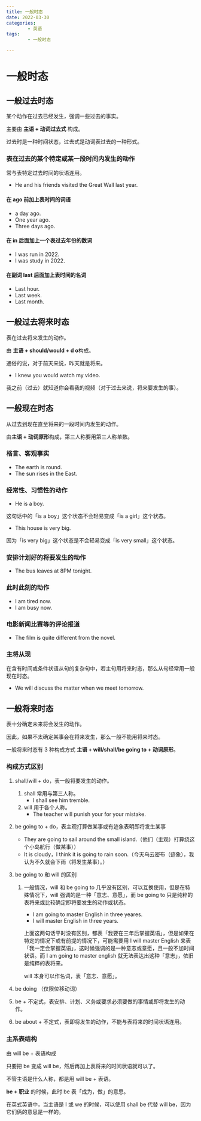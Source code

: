 ```yaml
---
title: 一般时态
date: 2022-03-30
categories:
        - 英语
tags:
        - 一般时态

---
```


# 一般时态

## 一般过去时态

某个动作在过去已经发生，强调一些过去的事实。

主要由 **主语 + 动词过去式** 构成。

过去时是一种时间状态，过去式是动词表过去的一种形式。

### 表在过去的某个特定或某一段时间内发生的动作

常与表特定过去时间的状语连用。

- He and his friends visited the Great Wall last year.

#### 在 ago 前加上表时间的词语

- a day ago.
- One year ago.
- Three days ago.

#### 在 in 后面加上一个表过去年份的数词

- I was run in 2022.
- I was study in 2022.

#### 在副词 last 后面加上表时间的名词

- Last hour.
- Last week.
- Last month.

## 一般过去将来时态

表在过去将来发生的动作。

由 **主语 + should/would + d o**构成。

通俗的说，对于前天来说，昨天就是将来。

- I knew you would watch my video.

我之前（过去）就知道你会看我的视频（对于过去来说，将来要发生的事）。

## 一般现在时态

从过去到现在直至将来的一段时间内发生的动作。

由**主语 + 动词原形**构成，第三人称要用第三人称单数。

### 格言、客观事实

- The earth is round.
- The sun rises in the East.

### 经常性、习惯性的动作

- He is a boy.

这句话中的「is a boy」这个状态不会轻易变成「is a girl」这个状态。

- This house is very big.

因为「is very big」这个状态是不会轻易变成「is very small」这个状态。

### 安排计划好的将要发生的动作

- The bus leaves at 8PM tonight.

### 此时此刻的动作

- I am tired now.
- I am busy now.

### 电影新闻比赛等的评论报道

- The film is quite different from the novel.

### 主将从现

在含有时间或条件状语从句的复杂句中，若主句用将来时态，那么从句经常用一般现在时态。

- We will discuss the matter when we meet tomorrow.

## 一般将来时态

表十分确定未来将会发生的动作。

因此，如果不太确定某事会在将来发生，那么一般不能用将来时态。

一般将来时态有 3 种构成方式 **主语 + will/shall/be going to + 动词原形**。

### 构成方式区别

1. shall/will + do，表一般将要发生的动作。

   1. shall 常用与第三人称。
      - I shall see him tremble.
   2. will 用于各个人称。
      - The teacher will punish your for your mistake.

2. be going to + do，表主观打算做某事或有迹象表明即将发生某事

   - They are going to sail around the small island.（他们（主观）打算绕这个小岛航行（做某事））
   - It is cloudy，I think it is going to rain soon.（今天乌云密布（迹象），我认为不久就会下雨（将发生某事）。）

3. be going to 和 will 的区别

   1. 一般情况，will 和 be going to 几乎没有区别，可以互换使用，但是在特殊情况下，will 强调的是一种「意志、意愿」，而 be going to 只是纯粹的表将来或比较确定即将要发生的动作或状态。

      - I am going to master English in three yeares.
      - I will master English in three years.

      上面这两句话平时没有区别，都表「我要在三年后掌握英语」，但是如果在特定的情况下或有前提的情况下，可能需要用 I will master English 来表「我一定会掌握英语」，这时候强调的是一种意志或意愿，且一般不加时间状语。而 I am going to master english 就无法表达出这种「意志」，依旧是纯粹的表将来。

      will 本身可以作名词，表「意志、意愿」。

4. be doing （仅限位移动词）

5. be + 不定式，表安排、计划、义务或要求必须要做的事情或即将发生的动作。

6. be about + 不定式，表即将发生的动作，不能与表将来的时间状语连用。

### 主系表结构

由 will be +  表语构成

只要把 be 变成 will be，然后再加上表将来的时间状语就可以了。

不管主语是什么人称，都是用 will be + 表语。

**be + 职业** 的时候，此时 be 表「成为，做」的意思。

在英式英语中，当主语是 I 或 we 的时候，可以使用 shall be 代替 will be，因为它们俩的意思是一样的。
